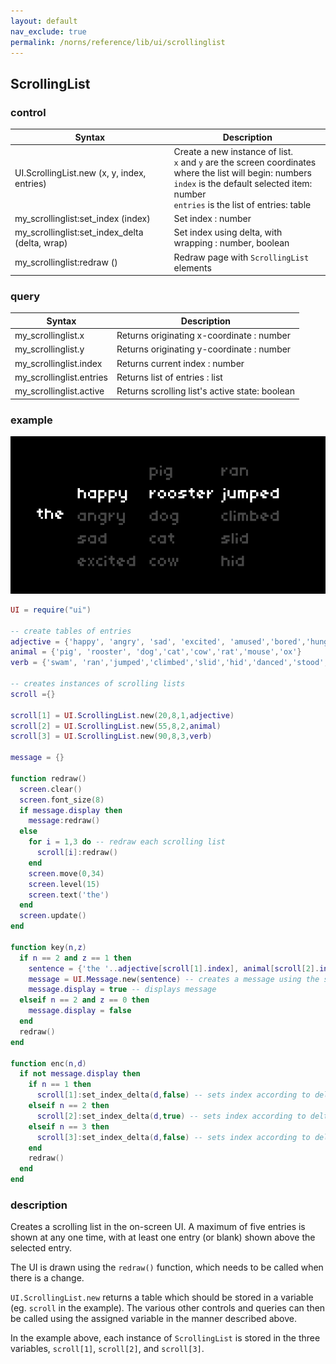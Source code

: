 ```yaml
---
layout: default
nav_exclude: true
permalink: /norns/reference/lib/ui/scrollinglist
---
```


## ScrollingList

### control

| Syntax                                         | Description                                                                                                                                                                                                |
| ---------------------------------------------- | ---------------------------------------------------------------------------------------------------------------------------------------------------------------------------------------------------------- |
| UI.ScrollingList.new (x, y, index, entries)    | Create a new instance of list.<br>`x` and `y` are the screen coordinates where the list will begin: numbers <br> `index` is the default selected item: number <br> `entries` is the list of entries: table |
| my_scrollinglist:set_index (index)             | Set index : number                                                                                                                                                                                         |
| my_scrollinglist:set_index_delta (delta, wrap) | Set index using delta, with wrapping : number, boolean                                                                                                                                                     |
| my_scrollinglist:redraw ()                     | Redraw page with `ScrollingList` elements                                                                                                                                                                  |

### query

| Syntax                   | Description                                    |
| ------------------------ | ---------------------------------------------- |
| my_scrollinglist.x       | Returns originating x-coordinate : number      |
| my_scrollinglist.y       | Returns originating y-coordinate : number      |
| my_scrollinglist.index   | Returns current index : number                 |
| my_scrollinglist.entries | Returns list of entries : list                 |
| my_scrollinglist.active  | Returns scrolling list's active state: boolean |

### example

![](../../../image/reference-lib-ui-images/scrollingexample.gif)

```lua
UI = require("ui")

-- create tables of entries
adjective = {'happy', 'angry', 'sad', 'excited', 'amused','bored','hungry','lazy'}
animal = {'pig', 'rooster', 'dog','cat','cow','rat','mouse','ox'}
verb = {'swam', 'ran','jumped','climbed','slid','hid','danced','stood','sat'}

-- creates instances of scrolling lists
scroll ={}

scroll[1] = UI.ScrollingList.new(20,8,1,adjective) 
scroll[2] = UI.ScrollingList.new(55,8,2,animal)
scroll[3] = UI.ScrollingList.new(90,8,3,verb)

message = {}

function redraw()
  screen.clear()
  screen.font_size(8)
  if message.display then
    message:redraw()
  else
    for i = 1,3 do -- redraw each scrolling list
      scroll[i]:redraw()
    end
    screen.move(0,34)
    screen.level(15)
    screen.text('the')
  end
  screen.update()
end

function key(n,z)
  if n == 2 and z == 1 then
    sentence = {'the '..adjective[scroll[1].index], animal[scroll[2].index]..' '..verb[scroll[3].index]} -- updates sentence using indexes
    message = UI.Message.new(sentence) -- creates a message using the sentence
    message.display = true -- displays message
  elseif n == 2 and z == 0 then
    message.display = false
  end
  redraw()
end

function enc(n,d)
  if not message.display then
    if n == 1 then
      scroll[1]:set_index_delta(d,false) -- sets index according to delta of E1, no wrapping
    elseif n == 2 then
      scroll[2]:set_index_delta(d,true) -- sets index according to delta of E2, with wrapping
    elseif n == 3 then
      scroll[3]:set_index_delta(d,false) -- sets index according to delta of E2, with no wrapping
    end
    redraw()
  end
end
```

### description

Creates a scrolling list in the on-screen UI. A maximum of five entries is shown at any one time, with at least one entry (or blank) shown above the selected entry. 

The UI is drawn using the `redraw()` function, which needs to be called when there is a change.

`UI.ScrollingList.new` returns a table which should be stored in a variable (eg. `scroll` in the example). The various other controls and queries can then be called using  the assigned variable in the manner described above.

In the example above, each instance of `ScrollingList` is stored in the three variables, `scroll[1]`, `scroll[2]`, and `scroll[3]`. 
